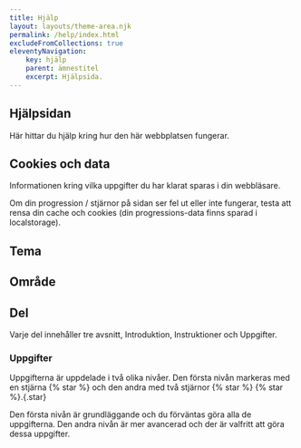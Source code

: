 ```yaml
---
title: Hjälp
layout: layouts/theme-area.njk
permalink: /help/index.html
excludeFromCollections: true
eleventyNavigation:
    key: hjälp
    parent: ämnestitel
    excerpt: Hjälpsida.
---
```


## Hjälpsidan

Här hittar du hjälp kring hur den här webbplatsen fungerar.

## Cookies och data

Informationen kring vilka uppgifter du har klarat sparas i din webbläsare.

Om din progression / stjärnor på sidan ser fel ut eller inte fungerar, testa att rensa din cache och cookies (din progressions-data finns sparad i localstorage).

## Tema

## Område

## Del

Varje del innehåller tre avsnitt, Introduktion, Instruktioner och Uppgifter.

### Uppgifter

Uppgifterna är uppdelade i två olika nivåer. Den första nivån markeras med en stjärna {% star %} och den andra med två stjärnor {% star %} {% star %}.{.star}

Den första nivån är grundläggande och du förväntas göra alla de uppgifterna. Den andra nivån är mer avancerad och der är valfritt att göra dessa uppgifter.
